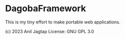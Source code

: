 # DagobaFramework
This is my tiny effort to make portable web applications.

(c) 2023 Anil Jagtap
License: GNU GPL 3.0
